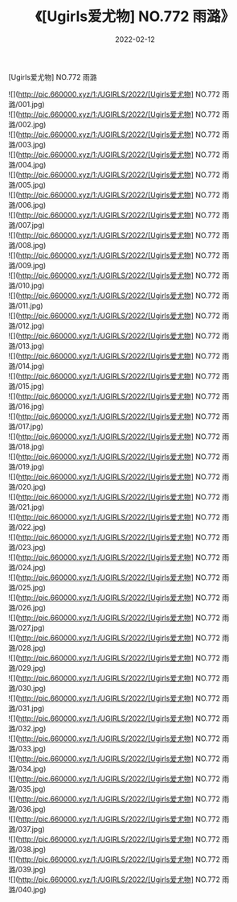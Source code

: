﻿---
layout: post
title:  《[Ugirls爱尤物] NO.772 雨潞》
date:   2022-02-12
img: http://pic.660000.xyz/1:/UGIRLS/2022/[Ugirls爱尤物] NO.772 雨潞/000.jpg
categories: [美女, 清纯, 唯美]
---

[Ugirls爱尤物] NO.772 雨潞

 ![](http://pic.660000.xyz/1:/UGIRLS/2022/[Ugirls爱尤物] NO.772 雨潞/001.jpg) <br>![](http://pic.660000.xyz/1:/UGIRLS/2022/[Ugirls爱尤物] NO.772 雨潞/002.jpg) <br>![](http://pic.660000.xyz/1:/UGIRLS/2022/[Ugirls爱尤物] NO.772 雨潞/003.jpg) <br>![](http://pic.660000.xyz/1:/UGIRLS/2022/[Ugirls爱尤物] NO.772 雨潞/004.jpg) <br>![](http://pic.660000.xyz/1:/UGIRLS/2022/[Ugirls爱尤物] NO.772 雨潞/005.jpg) <br>![](http://pic.660000.xyz/1:/UGIRLS/2022/[Ugirls爱尤物] NO.772 雨潞/006.jpg) <br>![](http://pic.660000.xyz/1:/UGIRLS/2022/[Ugirls爱尤物] NO.772 雨潞/007.jpg) <br>![](http://pic.660000.xyz/1:/UGIRLS/2022/[Ugirls爱尤物] NO.772 雨潞/008.jpg) <br>![](http://pic.660000.xyz/1:/UGIRLS/2022/[Ugirls爱尤物] NO.772 雨潞/009.jpg) <br>![](http://pic.660000.xyz/1:/UGIRLS/2022/[Ugirls爱尤物] NO.772 雨潞/010.jpg) <br>![](http://pic.660000.xyz/1:/UGIRLS/2022/[Ugirls爱尤物] NO.772 雨潞/011.jpg) <br>![](http://pic.660000.xyz/1:/UGIRLS/2022/[Ugirls爱尤物] NO.772 雨潞/012.jpg) <br>![](http://pic.660000.xyz/1:/UGIRLS/2022/[Ugirls爱尤物] NO.772 雨潞/013.jpg) <br>![](http://pic.660000.xyz/1:/UGIRLS/2022/[Ugirls爱尤物] NO.772 雨潞/014.jpg) <br>![](http://pic.660000.xyz/1:/UGIRLS/2022/[Ugirls爱尤物] NO.772 雨潞/015.jpg) <br>![](http://pic.660000.xyz/1:/UGIRLS/2022/[Ugirls爱尤物] NO.772 雨潞/016.jpg) <br>![](http://pic.660000.xyz/1:/UGIRLS/2022/[Ugirls爱尤物] NO.772 雨潞/017.jpg) <br>![](http://pic.660000.xyz/1:/UGIRLS/2022/[Ugirls爱尤物] NO.772 雨潞/018.jpg) <br>![](http://pic.660000.xyz/1:/UGIRLS/2022/[Ugirls爱尤物] NO.772 雨潞/019.jpg) <br>![](http://pic.660000.xyz/1:/UGIRLS/2022/[Ugirls爱尤物] NO.772 雨潞/020.jpg) <br>![](http://pic.660000.xyz/1:/UGIRLS/2022/[Ugirls爱尤物] NO.772 雨潞/021.jpg) <br>![](http://pic.660000.xyz/1:/UGIRLS/2022/[Ugirls爱尤物] NO.772 雨潞/022.jpg) <br>![](http://pic.660000.xyz/1:/UGIRLS/2022/[Ugirls爱尤物] NO.772 雨潞/023.jpg) <br>![](http://pic.660000.xyz/1:/UGIRLS/2022/[Ugirls爱尤物] NO.772 雨潞/024.jpg) <br>![](http://pic.660000.xyz/1:/UGIRLS/2022/[Ugirls爱尤物] NO.772 雨潞/025.jpg) <br>![](http://pic.660000.xyz/1:/UGIRLS/2022/[Ugirls爱尤物] NO.772 雨潞/026.jpg) <br>![](http://pic.660000.xyz/1:/UGIRLS/2022/[Ugirls爱尤物] NO.772 雨潞/027.jpg) <br>![](http://pic.660000.xyz/1:/UGIRLS/2022/[Ugirls爱尤物] NO.772 雨潞/028.jpg) <br>![](http://pic.660000.xyz/1:/UGIRLS/2022/[Ugirls爱尤物] NO.772 雨潞/029.jpg) <br>![](http://pic.660000.xyz/1:/UGIRLS/2022/[Ugirls爱尤物] NO.772 雨潞/030.jpg) <br>![](http://pic.660000.xyz/1:/UGIRLS/2022/[Ugirls爱尤物] NO.772 雨潞/031.jpg) <br>![](http://pic.660000.xyz/1:/UGIRLS/2022/[Ugirls爱尤物] NO.772 雨潞/032.jpg) <br>![](http://pic.660000.xyz/1:/UGIRLS/2022/[Ugirls爱尤物] NO.772 雨潞/033.jpg) <br>![](http://pic.660000.xyz/1:/UGIRLS/2022/[Ugirls爱尤物] NO.772 雨潞/034.jpg) <br>![](http://pic.660000.xyz/1:/UGIRLS/2022/[Ugirls爱尤物] NO.772 雨潞/035.jpg) <br>![](http://pic.660000.xyz/1:/UGIRLS/2022/[Ugirls爱尤物] NO.772 雨潞/036.jpg) <br>![](http://pic.660000.xyz/1:/UGIRLS/2022/[Ugirls爱尤物] NO.772 雨潞/037.jpg) <br>![](http://pic.660000.xyz/1:/UGIRLS/2022/[Ugirls爱尤物] NO.772 雨潞/038.jpg) <br>![](http://pic.660000.xyz/1:/UGIRLS/2022/[Ugirls爱尤物] NO.772 雨潞/039.jpg) <br>![](http://pic.660000.xyz/1:/UGIRLS/2022/[Ugirls爱尤物] NO.772 雨潞/040.jpg) <br>